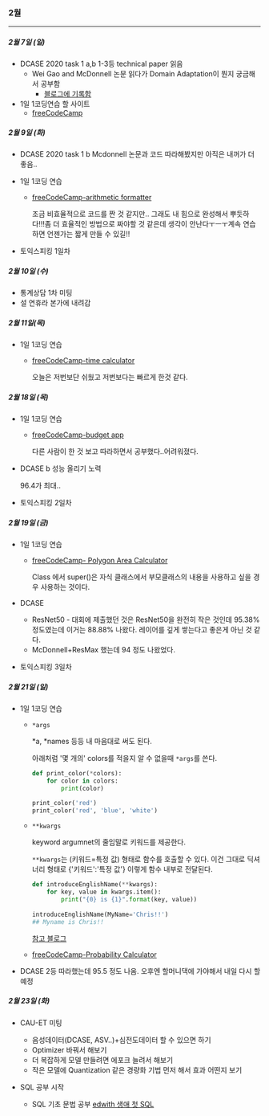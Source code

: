 ### 2월 

------



##### 2월 7일 (일)

- DCASE 2020 task 1 a,b 1-3등 technical paper 읽음
  - Wei Gao and McDonnell 논문 읽다가 Domain Adaptation이 뭔지 궁금해서 공부함
    - [블로그에 기록함](https://sotudy.tistory.com/20?category=795082)
- 1일 1코딩연습 할 사이트
  - [freeCodeCamp](https://www.freecodecamp.org/learn/)



##### 2월 9일 (화)

- DCASE 2020 task 1 b Mcdonnell 논문과 코드 따라해봤지만 아직은 내꺼가 더 좋음..

- 1일 1코딩 연습

  - [freeCodeCamp-arithmetic formatter](https://repl.it/@isy92123/boilerplate-arithmetic-formatter-3)

    조금 비효율적으로 코드를 짠 것 같지만.. 그래도 내 힘으로 완성해서 뿌듯하다!!!좀 더 효율적인 방법으로 짜야할 것 같은데 생각이 안난다ㅜㅡㅜ계속 연습하면 언젠가는 짧게 만들 수 있길!!

- 토익스피킹 1일차



##### 2월 10일 (수)

- 통계상담 1차 미팅
- 설 연휴라 본가에 내려감



##### 2월 11일(목)

- 1일 1코딩 연습

  - [freeCodeCamp-time calculator](https://repl.it/join/xybproog-isy92123)

    오늘은 저번보단 쉬웠고 저번보다는 빠르게 한것 같다.
    
    

##### 2월 18일 (목)

- 1일 1코딩 연습

  - [freeCodeCamp-budget app](https://repl.it/join/ztdofzqt-soyoung24)

    다른 사람이 한 것 보고 따라하면서 공부했다..어려워졌다.

- DCASE b 성능 올리기 노력

  96.4가 최대..

- 토익스피킹 2일차 



##### 2월 19일 (금)

- 1일 1코딩 연습

  - [freeCodeCamp- Polygon Area Calculator](https://repl.it/join/ppjvvkjv-soyoung24)

    Class 에서 super()은 자식 클래스에서 부모클래스의 내용을 사용하고 싶을 경우 사용하는 것이다.

- DCASE
  - ResNet50 - 대회에 제출했던 것은 ResNet50을 완전히 작은 것인데 95.38% 정도였는데 이거는 88.88% 나왔다. 레이어를 깊게 쌓는다고 좋은게 아닌 것 같다.
  - McDonnell+ResMax 했는데 94 정도 나왔었다.
  
- 토익스피킹 3일차



##### 2월 21일 (일)

- 1일 1코딩 연습

  - `*args`

    *a, *names 등등 내 마음대로 써도 된다.

    아래처럼 '몇 개의' colors를 적을지 알 수 없을때 `*args`를 쓴다.

    ```python
    def print_color(*colors):
    	for color in colors:
    		print(color)
    
    print_color('red')
    print_color('red', 'blue', 'white')
    ```

  - `**kwargs`

    keyword argumnet의 줄임말로 키워드를 제공한다.

    `**kwargs`는 (키워드=특정 값) 형태로 함수를 호출할 수 있다. 이건 그대로 딕셔너리 형태로 {'키워드':'특정 값'} 이렇게 함수  내부로 전달된다.

    ```python
    def introduceEnglishName(**kwargs):
        for key, value in kwargs.item():
            print("{0} is {1}".format(key, value))
            
    introduceEnglishName(MyName='Chris!!')
    ## Myname is Chris!!
    ```

    [참고 블로그](https://brunch.co.kr/@princox/180)

    

  - [freeCodeCamp-Probability Calculator](https://repl.it/join/iqwzjqwz-soyoung24)



- DCASE 2등 따라했는데 95.5 정도 나옴. 오후엔 할머니댁에 가야해서 내일 다시 할 예정



##### 2월 23일 (화)

- CAU-ET 미팅

  - 음성데이터(DCASE, ASV..)+심전도데이터 할 수 있으면 하기
  - Optimizer 바꿔서 해보기
  - 더 복잡하게 모델 만들려면 에포크 늘려서 해보기
  - 작은 모델에 Quantization 같은 경량화 기법 먼저 해서 효과 어떤지 보기

- SQL 공부 시작

  - SQL 기초 문법 공부 [edwith 생애 첫 SQL](https://www.edwith.org/myfirstsql/joinLectures/59968)

  